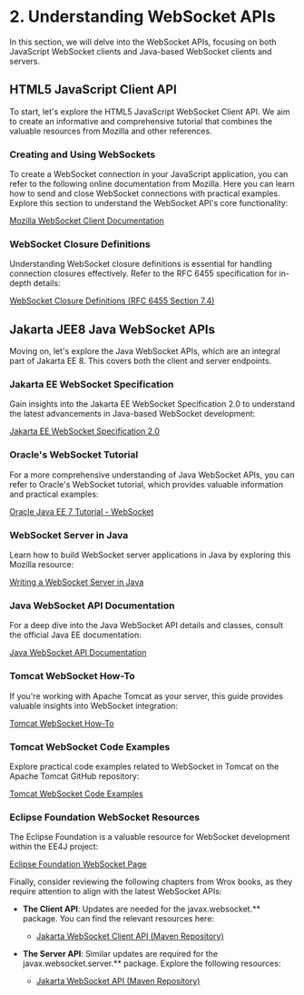 # 2. Understanding WebSocket APIs

In this section, we will delve into the WebSocket APIs, focusing on both JavaScript WebSocket clients and Java-based WebSocket clients and servers.

## HTML5 JavaScript Client API

To start, let's explore the HTML5 JavaScript WebSocket Client API. We aim to create an informative and comprehensive tutorial that combines the valuable resources from Mozilla and other references.

### Creating and Using WebSockets

To create a WebSocket connection in your JavaScript application, you can refer to the following online documentation from Mozilla.
Here you can learn how to send and close WebSocket connections with practical examples. 
Explore this section to understand the WebSocket API's core functionality:

[Mozilla WebSocket Client Documentation](https://developer.mozilla.org/en-US/docs/Web/API/WebSockets_API/Writing_WebSocket_client_applications)

### WebSocket Closure Definitions

Understanding WebSocket closure definitions is essential for handling connection closures effectively. Refer to the RFC 6455 specification for in-depth details:

[WebSocket Closure Definitions (RFC 6455 Section 7.4)](https://www.rfc-editor.org/rfc/rfc6455#section-7.4)

## Jakarta JEE8 Java WebSocket APIs

Moving on, let's explore the Java WebSocket APIs, which are an integral part of Jakarta EE 8. This covers both the client and server endpoints.

### Jakarta EE WebSocket Specification

Gain insights into the Jakarta EE WebSocket Specification 2.0 to understand the latest advancements in Java-based WebSocket development:

[Jakarta EE WebSocket Specification 2.0](https://jakarta.ee/specifications/websocket/2.0/websocket-spec-2.0.html)

### Oracle's WebSocket Tutorial

For a more comprehensive understanding of Java WebSocket APIs, you can refer to Oracle's WebSocket tutorial, which provides valuable information and practical examples:

[Oracle Java EE 7 Tutorial - WebSocket](https://docs.oracle.com/javaee/7/tutorial/websocket.htm)

### WebSocket Server in Java

Learn how to build WebSocket server applications in Java by exploring this Mozilla resource:

[Writing a WebSocket Server in Java](https://developer.mozilla.org/en-US/docs/Web/API/WebSockets_API/Writing_a_WebSocket_server_in_Java)

### Java WebSocket API Documentation

For a deep dive into the Java WebSocket API details and classes, consult the official Java EE documentation:

[Java WebSocket API Documentation](https://javaee.github.io/javaee-spec/javadocs/javax/websocket/package-summary.html#package.description)

### Tomcat WebSocket How-To

If you're working with Apache Tomcat as your server, this guide provides valuable insights into WebSocket integration:

[Tomcat WebSocket How-To](https://tomcat.apache.org/tomcat-9.0-doc/web-socket-howto.html)

### Tomcat WebSocket Code Examples

Explore practical code examples related to WebSocket in Tomcat on the Apache Tomcat GitHub repository:

[Tomcat WebSocket Code Examples](https://github.com/apache/tomcat/tree/9.0.x/webapps/examples/WEB-INF/classes/websocket)

### Eclipse Foundation WebSocket Resources

The Eclipse Foundation is a valuable resource for WebSocket development within the EE4J project:

[Eclipse Foundation WebSocket Page](https://projects.eclipse.org/projects/ee4j.websocket/developer)

Finally, consider reviewing the following chapters from Wrox books, as they require attention to align with the latest WebSocket APIs:

- **The Client API**: Updates are needed for the javax.websocket.** package. You can find the relevant resources here:

   - [Jakarta WebSocket Client API (Maven Repository)](https://mvnrepository.com/artifact/jakarta.websocket/jakarta.websocket-client-api)

- **The Server API**: Similar updates are required for the javax.websocket.server.** package. Explore the following resources:

   - [Jakarta WebSocket API (Maven Repository)](https://mvnrepository.com/artifact/jakarta.websocket/jakarta.websocket-api)